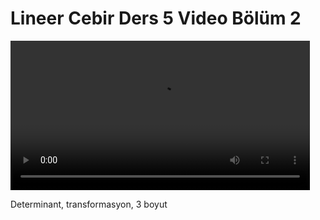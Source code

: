 # Lineer Cebir Ders 5 Video Bölüm 2

<video width="95%" controls>
    <source src="https://drive.google.com/uc?export=view&id=https://drive.google.com/file/d/1baCf-IUC18pVar5VSK75CwkDjoQ4ENGO/view?usp=sharing" type='video/mp4'>
</video>

Determinant, transformasyon, 3 boyut

